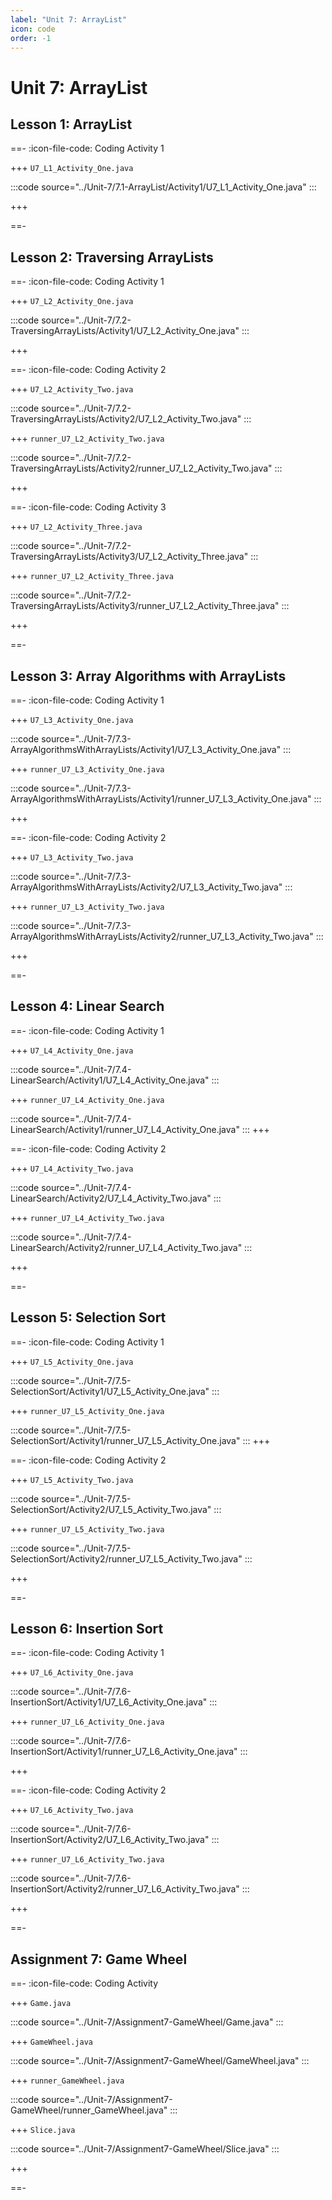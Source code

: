 ```yaml
---
label: "Unit 7: ArrayList"
icon: code
order: -1
---
```


# Unit 7: ArrayList

## Lesson 1: ArrayList

==- :icon-file-code: Coding Activity 1

+++ `U7_L1_Activity_One.java`

:::code source="../Unit-7/7.1-ArrayList/Activity1/U7_L1_Activity_One.java" :::

+++

==-

## Lesson 2: Traversing ArrayLists

==- :icon-file-code: Coding Activity 1

+++ `U7_L2_Activity_One.java`

:::code source="../Unit-7/7.2-TraversingArrayLists/Activity1/U7_L2_Activity_One.java" :::

+++

==- :icon-file-code: Coding Activity 2

+++ `U7_L2_Activity_Two.java`

:::code source="../Unit-7/7.2-TraversingArrayLists/Activity2/U7_L2_Activity_Two.java" :::

+++ `runner_U7_L2_Activity_Two.java`

:::code source="../Unit-7/7.2-TraversingArrayLists/Activity2/runner_U7_L2_Activity_Two.java" :::

+++

==- :icon-file-code: Coding Activity 3

+++ `U7_L2_Activity_Three.java`

:::code source="../Unit-7/7.2-TraversingArrayLists/Activity3/U7_L2_Activity_Three.java" :::

+++ `runner_U7_L2_Activity_Three.java`

:::code source="../Unit-7/7.2-TraversingArrayLists/Activity3/runner_U7_L2_Activity_Three.java" :::

+++

==-

## Lesson 3: Array Algorithms with ArrayLists

==- :icon-file-code: Coding Activity 1

+++ `U7_L3_Activity_One.java`

:::code source="../Unit-7/7.3-ArrayAlgorithmsWithArrayLists/Activity1/U7_L3_Activity_One.java" :::

+++ `runner_U7_L3_Activity_One.java`

:::code source="../Unit-7/7.3-ArrayAlgorithmsWithArrayLists/Activity1/runner_U7_L3_Activity_One.java" :::

+++

==- :icon-file-code: Coding Activity 2

+++ `U7_L3_Activity_Two.java`

:::code source="../Unit-7/7.3-ArrayAlgorithmsWithArrayLists/Activity2/U7_L3_Activity_Two.java" :::

+++ `runner_U7_L3_Activity_Two.java`

:::code source="../Unit-7/7.3-ArrayAlgorithmsWithArrayLists/Activity2/runner_U7_L3_Activity_Two.java" :::

+++

==-

## Lesson 4: Linear Search

==- :icon-file-code: Coding Activity 1

+++ `U7_L4_Activity_One.java`

:::code source="../Unit-7/7.4-LinearSearch/Activity1/U7_L4_Activity_One.java" :::

+++ `runner_U7_L4_Activity_One.java`

:::code source="../Unit-7/7.4-LinearSearch/Activity1/runner_U7_L4_Activity_One.java" :::
+++

==- :icon-file-code: Coding Activity 2

+++ `U7_L4_Activity_Two.java`

:::code source="../Unit-7/7.4-LinearSearch/Activity2/U7_L4_Activity_Two.java" :::

+++ `runner_U7_L4_Activity_Two.java`

:::code source="../Unit-7/7.4-LinearSearch/Activity2/runner_U7_L4_Activity_Two.java" :::

+++

==-

## Lesson 5: Selection Sort

==- :icon-file-code: Coding Activity 1

+++ `U7_L5_Activity_One.java`

:::code source="../Unit-7/7.5-SelectionSort/Activity1/U7_L5_Activity_One.java" :::

+++ `runner_U7_L5_Activity_One.java`

:::code source="../Unit-7/7.5-SelectionSort/Activity1/runner_U7_L5_Activity_One.java" :::
+++

==- :icon-file-code: Coding Activity 2

+++ `U7_L5_Activity_Two.java`

:::code source="../Unit-7/7.5-SelectionSort/Activity2/U7_L5_Activity_Two.java" :::

+++ `runner_U7_L5_Activity_Two.java`

:::code source="../Unit-7/7.5-SelectionSort/Activity2/runner_U7_L5_Activity_Two.java" :::

+++

==-

## Lesson 6: Insertion Sort

==- :icon-file-code: Coding Activity 1

+++ `U7_L6_Activity_One.java`

:::code source="../Unit-7/7.6-InsertionSort/Activity1/U7_L6_Activity_One.java" :::

+++ `runner_U7_L6_Activity_One.java`

:::code source="../Unit-7/7.6-InsertionSort/Activity1/runner_U7_L6_Activity_One.java" :::

+++

==- :icon-file-code: Coding Activity 2

+++ `U7_L6_Activity_Two.java`

:::code source="../Unit-7/7.6-InsertionSort/Activity2/U7_L6_Activity_Two.java" :::

+++ `runner_U7_L6_Activity_Two.java`

:::code source="../Unit-7/7.6-InsertionSort/Activity2/runner_U7_L6_Activity_Two.java" :::

+++

==-

## Assignment 7: Game Wheel

==- :icon-file-code: Coding Activity

+++ `Game.java`

:::code source="../Unit-7/Assignment7-GameWheel/Game.java" :::

+++ `GameWheel.java`

:::code source="../Unit-7/Assignment7-GameWheel/GameWheel.java" :::

+++ `runner_GameWheel.java`

:::code source="../Unit-7/Assignment7-GameWheel/runner_GameWheel.java" :::

+++ `Slice.java`

:::code source="../Unit-7/Assignment7-GameWheel/Slice.java" :::

+++

==-
